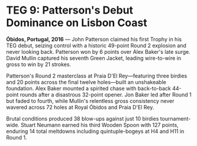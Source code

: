 # TEG 9: Patterson's Debut Dominance on Lisbon Coast

**Óbidos, Portugal, 2016** — John Patterson claimed his first Trophy in his TEG debut, seizing control with a historic 49-point Round 2 explosion and never looking back. Patterson won by 6 points over Alex Baker's late surge. David Mullin captured his seventh Green Jacket, leading wire-to-wire in gross to win by 21 strokes.

Patterson's Round 2 masterclass at Praia D'El Rey—featuring three birdies and 20 points across the final twelve holes—built an unshakeable foundation. Alex Baker mounted a spirited chase with back-to-back 44-point rounds after a disastrous 32-point opener. Jon Baker led after Round 1 but faded to fourth, while Mullin's relentless gross consistency never wavered across 72 holes at Royal Óbidos and Praia D'El Rey.

Brutal conditions produced 38 blow-ups against just 10 birdies tournament-wide. Stuart Neumann earned his third Wooden Spoon with 127 points, enduring 14 total meltdowns including quintuple-bogeys at H4 and H11 in Round 1.